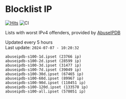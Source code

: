 # Blocklist IP

[![Hits](https://hits.seeyoufarm.com/api/count/incr/badge.svg?url=https%3A%2F%2Fgithub.com%2Fborestad%2Fblocklist-ip%2F&count_bg=%2379C83D&title_bg=%23555555&icon=&icon_color=%23E7E7E7&title=hits&edge_flat=false)](https://hits.seeyoufarm.com)  ![CI](https://img.shields.io/github/workflow/status/borestad/blocklist-ip/CI?style=flat-square)

Lists with worst IPv4 offenders, provided by [AbuseIPDB](https://www.abuseipdb.com/)

<!-- FOOTER-PLACEHOLDER -->
Updated every 5 hours<br>
Last update: `2024-07-07 - 10:20:32`
```
abuseipdb-s100-1d.ipset (23766 ip)
abuseipdb-s100-2d.ipset (28599 ip)
abuseipdb-s100-3d.ipset (31477 ip)
abuseipdb-s100-7d.ipset (39049 ip)
abuseipdb-s100-30d.ipset (67465 ip)
abuseipdb-s100-60d.ipset (89967 ip)
abuseipdb-s100-90d.ipset (110451 ip)
abuseipdb-s100-120d.ipset (133578 ip)
abuseipdb-s100-all.ipset (578051 ip)
```
